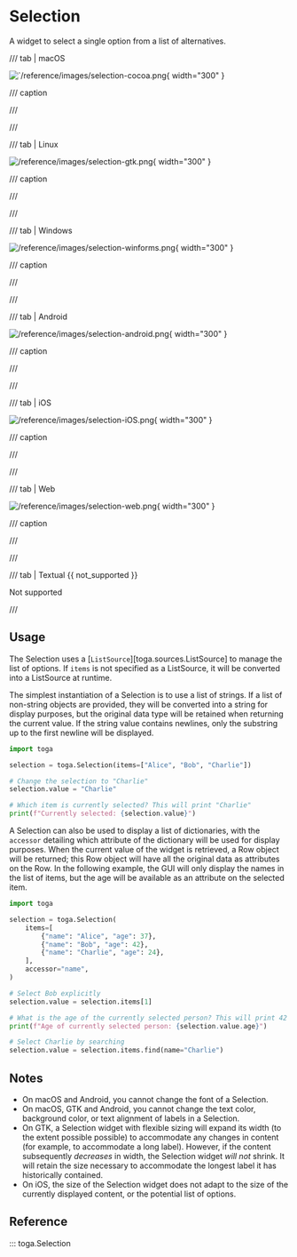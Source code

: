 # Selection

A widget to select a single option from a list of alternatives.

/// tab | macOS

![`/reference/images/selection-cocoa.png](/reference/images/selection-cocoa.png){ width="300" }

/// caption

///


<!-- TODO: Update alt text -->

///

/// tab | Linux

![/reference/images/selection-gtk.png](/reference/images/selection-gtk.png){ width="300" }

/// caption

///


<!-- TODO: Update alt text -->

///

/// tab | Windows

![/reference/images/selection-winforms.png](/reference/images/selection-winforms.png){ width="300" }

/// caption

///


<!-- TODO: Update alt text -->

///

/// tab | Android

![/reference/images/selection-android.png](/reference/images/selection-android.png){ width="300" }

/// caption

///


<!-- TODO: Update alt text -->

///

/// tab | iOS

![/reference/images/selection-iOS.png](/reference/images/selection-iOS.png){ width="300" }

/// caption

///


<!-- TODO: Update alt text -->

///

/// tab | Web

![/reference/images/selection-web.png](/reference/images/selection-web.png){ width="300" }

/// caption

///


<!-- TODO: Update alt text -->

///

/// tab | Textual {{ not_supported }}

Not supported

///

## Usage

The Selection uses a [`ListSource`][toga.sources.ListSource] to manage
the list of options. If `items` is not specified
as a ListSource, it will be converted into a ListSource at runtime.

The simplest instantiation of a Selection is to use a list of strings.
If a list of non-string objects are provided, they will be converted
into a string for display purposes, but the original data type will be
retained when returning the current value. If the string value contains
newlines, only the substring up to the first newline will be displayed.

```python
import toga

selection = toga.Selection(items=["Alice", "Bob", "Charlie"])

# Change the selection to "Charlie"
selection.value = "Charlie"

# Which item is currently selected? This will print "Charlie"
print(f"Currently selected: {selection.value}")
```

A Selection can also be used to display a list of dictionaries, with the
`accessor` detailing which attribute of the dictionary will be used for
display purposes. When the current value of the widget is retrieved, a
Row object will be returned; this Row object will have all the original
data as attributes on the Row. In the following example, the GUI will
only display the names in the list of items, but the age will be
available as an attribute on the selected item.

```python
import toga

selection = toga.Selection(
    items=[
        {"name": "Alice", "age": 37},
        {"name": "Bob", "age": 42},
        {"name": "Charlie", "age": 24},
    ],
    accessor="name",
)

# Select Bob explicitly
selection.value = selection.items[1]

# What is the age of the currently selected person? This will print 42
print(f"Age of currently selected person: {selection.value.age}")

# Select Charlie by searching
selection.value = selection.items.find(name="Charlie")
```

## Notes

- On macOS and Android, you cannot change the font of a Selection.
- On macOS, GTK and Android, you cannot change the text color,
  background color, or text alignment of labels in a Selection.
- On GTK, a Selection widget with flexible sizing will expand its width
  (to the extent possible possible) to accommodate any changes in
  content (for example, to accommodate a long label). However, if the
  content subsequently *decreases* in width, the Selection widget *will
  not* shrink. It will retain the size necessary to accommodate the
  longest label it has historically contained.
- On iOS, the size of the Selection widget does not adapt to the size of
  the currently displayed content, or the potential list of options.

## Reference

::: toga.Selection
